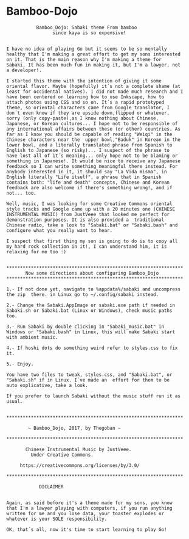 # Bamboo-Dojo
                
                
               Bamboo_Dojo: Sabaki theme From bamboo
                     since kaya is so expensive!

	
	I have no idea of playing Go but it seems to be so mentally 
	healthy that I'm making a great effort to get my sons interested
	on it. That is the main reason why I'm making a theme for 
	Sabaki. It has been much fun in making it, but I'm a lawyer, not
	a developer!.

	I started this theme with the intention of giving it some 
	oriental flavor. Maybe (hopefully) it´s not a complete shame (at
	least for occidental natives). I did not made much research and I
	have been centered on learning how to use Inkscape, how to 
	attach photos using CSS and so on. It´s a rapid prototyped
	theme, so oriental characters came from Google translator, I
	don´t even know if they are upside down,flipped or whatever, 
	sorry (only copy-paste),as I know nothing about Chinese, 
	Japanese, or Korean cultures... I hope not to be responsible of 
	any international affairs between these (or other) countries. As
	far as I know you should be capable of reading "Weiqi" in the 
	Chinese characters near the  upper bowl,"Baduk" in Korean in the 
	lower bowl, and a literally translated phrase from Spanish to 
	English to Japanese (so risky)... I suspect of the phrase to 
	have lost all of it´s meaning... only hope not to be blaming or 
	something in Japanese!. It would be nice to receive any Japanese 
	feedback so I can write something meaningful there instead. For 
	anybody interested in it, it should say "La Vida misma", in 
	English literally "Life itself", a phrase that in Spanish 
	contains both: "life and death" concepts, Chinese and Korean 
	feedback are also welcome if there's something wrong!, and if
	not... too.

	Well, music, I was looking for some Creative Commons oriental 
	style tracks and Google came up with a 20 minutes one (CHINESE
	INSTRUMENTAL MUSIC) from JustVeee that looked me perfect for 
	demonstration purposes. It is also provided a  traditional 
	Chinese radio, take a look to "Sabaki.bat" or "Sabaki.bash" and 
	configure what you really want to hear. 

	I suspect that first thing my son is going to do is to copy all 
	my hard rock collection in it!, I can understand him, it is
	relaxing for me too :)	


	*****************************************************************
           Now some directions about configuring Bamboo_Dojo
	*****************************************************************

	1.- If not done yet, navigate to %appdata%/sabaki and uncompress
	the zip  there. in Linux go to ~/.config/sabaki instead.

	2.- Change the Sabaki.AppImage or sabaki.exe path if needed in
	Sabaki.sh or Sabaki.bat (Linux or Windows), check music paths
	too.

	3.- Run Sabaki by double clicking in "Sabaki_music.bat" in 
	Windows or "Sabaki.bash" in Linux, this will make Sabaki start 
	with ambient music.

	4.- If hoshi dots do something weird refer to styles.css to fix
	it.

	5.- Enjoy.

	You have two files to tweak, styles.css, and "Sabaki.bat", or 
	"Sabaki.sh" if in Linux. I´ve made an  effort for them to be 
	auto explicative, take a look.   

	If you prefer to launch Sabaki without the music stuff run it as
	usual.


	*****************************************************************

		    ~ Bamboo_Dojo, 2017, by Thegoban ~

	*****************************************************************
	
		   Chinese Instrumental Music by JustVeee.
			 Under Creative Commons.

		 https://creativecommons.org/licenses/by/3.0/

	*****************************************************************

				DICLAIMER
                           

	Again, as said before it's a theme made for my sons, you know 
	that I'm a lawyer playing with computers, if you run anything
	written for me and you lose data, your toaster explodes or 
	whatever is your SOLE responsibility.

	OK, that´s all, now it's time to start learning to play Go!

